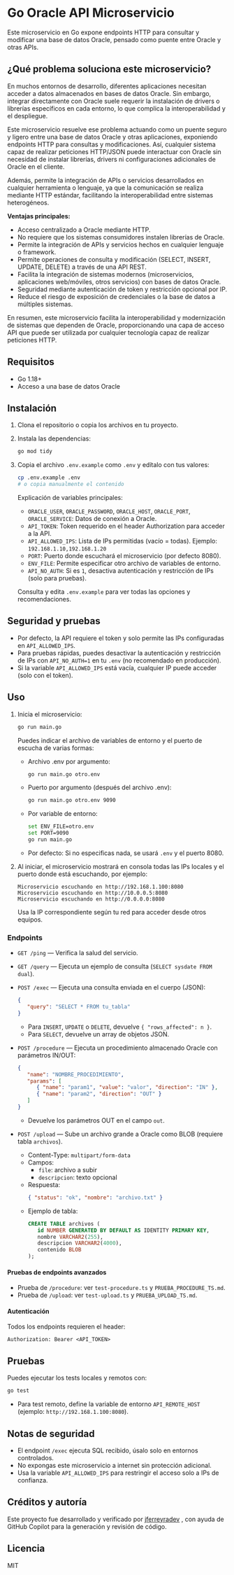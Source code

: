 

# Go Oracle API Microservicio

Este microservicio en Go expone endpoints HTTP para consultar y modificar una base de datos Oracle, pensado como puente entre Oracle y otras APIs.

## ¿Qué problema soluciona este microservicio?

En muchos entornos de desarrollo, diferentes aplicaciones necesitan acceder a datos almacenados en bases de datos Oracle. Sin embargo, integrar directamente con Oracle suele requerir la instalación de drivers o librerías específicos en cada entorno, lo que complica la interoperabilidad y el despliegue.

Este microservicio resuelve ese problema actuando como un puente seguro y ligero entre una base de datos Oracle y otras aplicaciones, exponiendo endpoints HTTP para consultas y modificaciones. Así, cualquier sistema capaz de realizar peticiones HTTP/JSON puede interactuar con Oracle sin necesidad de instalar librerías, drivers ni configuraciones adicionales de Oracle en el cliente.

Además, permite la integración de APIs o servicios desarrollados en cualquier herramienta o lenguaje, ya que la comunicación se realiza mediante HTTP estándar, facilitando la interoperabilidad entre sistemas heterogéneos.

**Ventajas principales:**
- Acceso centralizado a Oracle mediante HTTP.
- No requiere que los sistemas consumidores instalen librerías de Oracle.
- Permite la integración de APIs y servicios hechos en cualquier lenguaje o framework.
- Permite operaciones de consulta y modificación (SELECT, INSERT, UPDATE, DELETE) a través de una API REST.
- Facilita la integración de sistemas modernos (microservicios, aplicaciones web/móviles, otros servicios) con bases de datos Oracle.
- Seguridad mediante autenticación de token y restricción opcional por IP.
- Reduce el riesgo de exposición de credenciales o la base de datos a múltiples sistemas.

En resumen, este microservicio facilita la interoperabilidad y modernización de sistemas que dependen de Oracle, proporcionando una capa de acceso API que puede ser utilizada por cualquier tecnología capaz de realizar peticiones HTTP.

## Requisitos
- Go 1.18+
- Acceso a una base de datos Oracle

## Instalación
1. Clona el repositorio o copia los archivos en tu proyecto.
2. Instala las dependencias:
    ```sh
    go mod tidy
    ```

3. Copia el archivo `.env.example` como `.env` y edítalo con tus valores:
   ```sh
   cp .env.example .env
   # o copia manualmente el contenido
   ```
    
   Explicación de variables principales:
   - `ORACLE_USER`, `ORACLE_PASSWORD`, `ORACLE_HOST`, `ORACLE_PORT`, `ORACLE_SERVICE`: Datos de conexión a Oracle.
   - `API_TOKEN`: Token requerido en el header Authorization para acceder a la API.
   - `API_ALLOWED_IPS`: Lista de IPs permitidas (vacío = todas). Ejemplo: `192.168.1.10,192.168.1.20`
   - `PORT`: Puerto donde escuchará el microservicio (por defecto 8080).
   - `ENV_FILE`: Permite especificar otro archivo de variables de entorno.
   - `API_NO_AUTH`: Si es `1`, desactiva autenticación y restricción de IPs (solo para pruebas).

   Consulta y edita `.env.example` para ver todas las opciones y recomendaciones.


## Seguridad y pruebas

- Por defecto, la API requiere el token y solo permite las IPs configuradas en `API_ALLOWED_IPS`.
- Para pruebas rápidas, puedes desactivar la autenticación y restricción de IPs con `API_NO_AUTH=1` en tu `.env` (no recomendado en producción).
- Si la variable `API_ALLOWED_IPS` está vacía, cualquier IP puede acceder (solo con el token).

## Uso

1. Inicia el microservicio:
      ```sh
      go run main.go
      ```
    
      Puedes indicar el archivo de variables de entorno y el puerto de escucha de varias formas:
      - Archivo .env por argumento:
         ```sh
         go run main.go otro.env
         ```
      - Puerto por argumento (después del archivo .env):
         ```sh
         go run main.go otro.env 9090
         ```
      - Por variable de entorno:
         ```sh
         set ENV_FILE=otro.env
         set PORT=9090
         go run main.go
         ```
      - Por defecto: Si no especificas nada, se usará `.env` y el puerto 8080.


2. Al iniciar, el microservicio mostrará en consola todas las IPs locales y el puerto donde está escuchando, por ejemplo:
   ```
   Microservicio escuchando en http://192.168.1.100:8080
   Microservicio escuchando en http://10.0.0.5:8080
   Microservicio escuchando en http://0.0.0.0:8080
   ```
   Usa la IP correspondiente según tu red para acceder desde otros equipos.


### Endpoints
- `GET /ping` — Verifica la salud del servicio.
- `GET /query` — Ejecuta un ejemplo de consulta (`SELECT sysdate FROM dual`).
- `POST /exec` — Ejecuta una consulta enviada en el cuerpo (JSON):
   ```json
   {
      "query": "SELECT * FROM tu_tabla"
   }
   ```
   - Para `INSERT`, `UPDATE` o `DELETE`, devuelve `{ "rows_affected": n }`.
   - Para `SELECT`, devuelve un array de objetos JSON.

- `POST /procedure` — Ejecuta un procedimiento almacenado Oracle con parámetros IN/OUT:
   ```json
   {
      "name": "NOMBRE_PROCEDIMIENTO",
      "params": [
         { "name": "param1", "value": "valor", "direction": "IN" },
         { "name": "param2", "direction": "OUT" }
      ]
   }
   ```
   - Devuelve los parámetros OUT en el campo `out`.

- `POST /upload` — Sube un archivo grande a Oracle como BLOB (requiere tabla `archivos`).
   - Content-Type: `multipart/form-data`
   - Campos:
      - `file`: archivo a subir
      - `descripcion`: texto opcional
   - Respuesta:
      ```json
      { "status": "ok", "nombre": "archivo.txt" }
      ```
   - Ejemplo de tabla:
      ```sql
      CREATE TABLE archivos (
         id NUMBER GENERATED BY DEFAULT AS IDENTITY PRIMARY KEY,
         nombre VARCHAR2(255),
         descripcion VARCHAR2(4000),
         contenido BLOB
      );
      ```

#### Pruebas de endpoints avanzados

- Prueba de `/procedure`: ver `test-procedure.ts` y `PRUEBA_PROCEDURE_TS.md`.
- Prueba de `/upload`: ver `test-upload.ts` y `PRUEBA_UPLOAD_TS.md`.



#### Autenticación
Todos los endpoints requieren el header:
```
Authorization: Bearer <API_TOKEN>
```

## Pruebas
Puedes ejecutar los tests locales y remotos con:
```sh
go test
```

- Para test remoto, define la variable de entorno `API_REMOTE_HOST` (ejemplo: `http://192.168.1.100:8080`).

## Notas de seguridad
- El endpoint `/exec` ejecuta SQL recibido, úsalo solo en entornos controlados.
- No expongas este microservicio a internet sin protección adicional.
- Usa la variable `API_ALLOWED_IPS` para restringir el acceso solo a IPs de confianza.

## Créditos y autoría

Este proyecto fue desarrollado y verificado por [jferreyradev](https://github.com/jferreyradev/jferreyradev) , con ayuda de GitHub Copilot para la generación y revisión de código.

## Licencia
MIT

